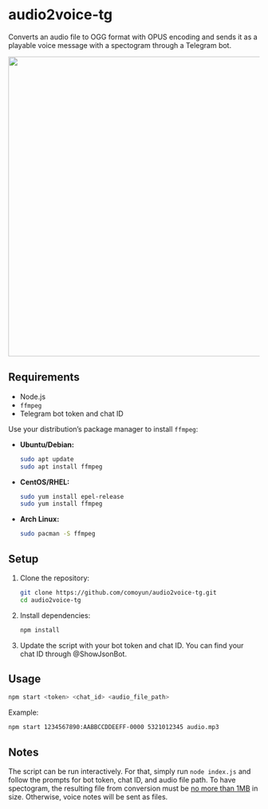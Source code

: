 # audio2voice-tg

Converts an audio file to OGG format with OPUS encoding and sends it as a playable voice message with a spectogram through a Telegram bot.

<img src="https://github.com/user-attachments/assets/1c1eac35-0040-4ce0-8545-fb881b209d89" width="600">

## Requirements

- Node.js
- `ffmpeg`
- Telegram bot token and chat ID

Use your distribution’s package manager to install `ffmpeg`:

- **Ubuntu/Debian:**

  ```bash
  sudo apt update
  sudo apt install ffmpeg
  ```

- **CentOS/RHEL:**

  ```bash
  sudo yum install epel-release
  sudo yum install ffmpeg
  ```

- **Arch Linux:**

  ```bash
  sudo pacman -S ffmpeg
  ```

## Setup

1. Clone the repository:
   ```bash
   git clone https://github.com/comoyun/audio2voice-tg.git
   cd audio2voice-tg
   ```

2. Install dependencies:
   ```bash
   npm install
   ```

3. Update the script with your bot token and chat ID. You can find your chat ID through @ShowJsonBot. 
   
## Usage

```bash
npm start <token> <chat_id> <audio_file_path>
```

Example:

```bash
npm start 1234567890:AABBCCDDEEFF-0000 5321012345 audio.mp3 
```

## Notes

The script can be run interactively. For that, simply run `node index.js` and follow the prompts for bot token, chat ID, and audio file path.
To have spectogram, the resulting file from conversion must be [no more than 1MB]([url](https://core.telegram.org/bots/api#inputfile)) in size. Otherwise, voice notes will be sent as files.

